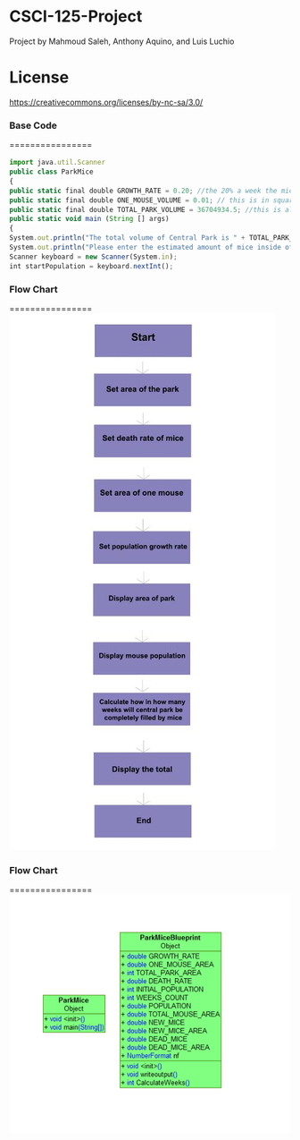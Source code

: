 CSCI-125-Project
================

Project by Mahmoud Saleh, Anthony Aquino, and Luis Luchio 


License
================

https://creativecommons.org/licenses/by-nc-sa/3.0/

### Base Code
================
```js
import java.util.Scanner
public class ParkMice
{
public static final double GROWTH_RATE = 0.20; //the 20% a week the mice population takes to grow
public static final double ONE_MOUSE_VOLUME = 0.01; // this is in square feet
public static final double TOTAL_PARK_VOLUME = 36704934.5; //this is also in square feet
public static void main (String [] args)
{
System.out.println("The total volume of Central Park is " + TOTAL_PARK_VOLUME + "square feet.");
System.out.println("Please enter the estimated amount of mice inside of Central Park");
Scanner keyboard = new Scanner(System.in);
int startPopulation = keyboard.nextInt();
```
### Flow Chart
================
![Alt text](217068_529904493715088_294824821_n.jpg "Flow Chart")

### Flow Chart
================
![Alt text](UML.PNG "Flow Chart")
